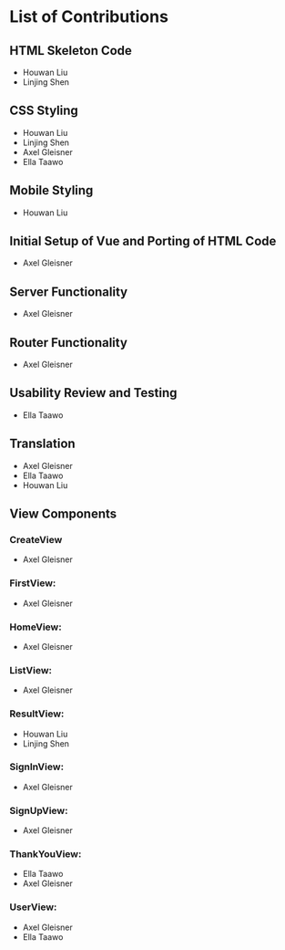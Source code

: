 # List of Contributions

## HTML Skeleton Code
- Houwan Liu
- Linjing Shen

## CSS Styling
- Houwan Liu
- Linjing Shen
- Axel Gleisner
- Ella Taawo

## Mobile Styling
- Houwan Liu

## Initial Setup of Vue and Porting of HTML Code
- Axel Gleisner

## Server Functionality
- Axel Gleisner

## Router Functionality
- Axel Gleisner

## Usability Review and Testing
- Ella Taawo

## Translation
- Axel Gleisner
- Ella Taawo
- Houwan Liu

## View Components

### CreateView
- Axel Gleisner

### FirstView:
- Axel Gleisner

### HomeView:
- Axel Gleisner

### ListView:
- Axel Gleisner

### ResultView:
- Houwan Liu
- Linjing Shen

### SignInView:
- Axel Gleisner

### SignUpView:
- Axel Gleisner

### ThankYouView:
- Ella Taawo
- Axel Gleisner

### UserView:
- Axel Gleisner
- Ella Taawo

